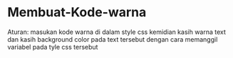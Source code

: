 # Membuat-Kode-warna
Aturan: masukan kode warna di dalam style css kemidian kasih warna text dan kasih background color pada text tersebut dengan cara memanggil variabel pada tyle css tersebut
